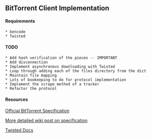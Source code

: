 ## BitTorrent Client Implementation

#### Requirements
    * bencode
    * Twisted

#### TODO
    * Add hash verification of the pieces -- IMPORTANT
    * Add disconnection
    * Implement asynchronous downloading with Twisted
    * Loop through adding each of the files directory from the dict
    * Maintain file mapping
    * Lots of bookeeping to do for protocol implementation
    * Implement the scrape method of a tracker
    * Refactor the protocol

#### Resources

[Official BitTorrent Specification](http://wwww.bittorrent.org/beps/bep_0003.html')

[More detailed wiki post on specification](http://wiki.theory.org/BitTorrentSpecification)

[Twisted Docs](http://twistedmatrix.com/documents/current/)
